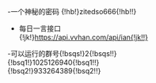 -一个神秘的密码
{!hb!}zitedso666{!hb!!}  

- 每日一言接口  
{!jk!}https://api.vvhan.com/api/ian{!jk!!}  
  
-可以运行的群号{!bsqs!}2{!bsqs!!}  
{!bsq1!}1025126940{!bsq1!!}  
{!bsq2!}933264389{!bsq2!!}  
